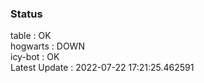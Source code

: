 ### Status


table : OK  
hogwarts : DOWN  
icy-bot : OK  
Latest Update : 2022-07-22 17:21:25.462591
